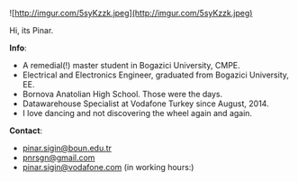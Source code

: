![http://imgur.com/5syKzzk.jpeg](http://imgur.com/5syKzzk.jpeg)

Hi, its Pinar. <br />

**Info**:
  * A remedial(!) master student in Bogazici University, CMPE.
  * Electrical and Electronics Engineer, graduated from Bogazici University, EE.
  * Bornova Anatolian High School. Those were the days.
  * Datawarehouse Specialist at Vodafone Turkey since August, 2014.
  * I love dancing and not discovering the wheel again and again. <br />

**Contact**:
  * pinar.sigin@boun.edu.tr
  * pnrsgn@gmail.com
  * pinar.sigin@vodafone.com (in working hours:)